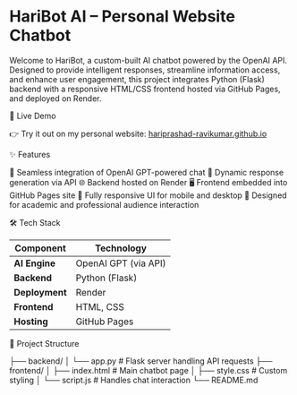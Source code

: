 # HariBot AI – Personal Website Chatbot

Welcome to HariBot, a custom-built AI chatbot powered by the OpenAI API. Designed to provide intelligent responses, streamline information access, and enhance user engagement, this project integrates Python (Flask) backend with a responsive HTML/CSS frontend hosted via GitHub Pages, and deployed on Render.

🚀 Live Demo

👉 Try it out on my personal website:
[hariprashad-ravikumar.github.io
](https://hariprashad-ravikumar.github.io/)


✨ Features

🔗 Seamless integration of OpenAI GPT-powered chat
🧠 Dynamic response generation via API
🌐 Backend hosted on Render
🖥️ Frontend embedded into GitHub Pages site
📱 Fully responsive UI for mobile and desktop
🎯 Designed for academic and professional audience interaction


🛠️ Tech Stack

| Component      | Technology           |
| -------------- | -------------------- |
| **AI Engine**  | OpenAI GPT (via API) |
| **Backend**    | Python (Flask)       |
| **Deployment** | Render               |
| **Frontend**   | HTML, CSS            |
| **Hosting**    | GitHub Pages         |


📂 Project Structure

├── backend/
│   └── app.py               # Flask server handling API requests
├── frontend/
│   ├── index.html           # Main chatbot page
│   ├── style.css            # Custom styling
│   └── script.js            # Handles chat interaction
└── README.md


